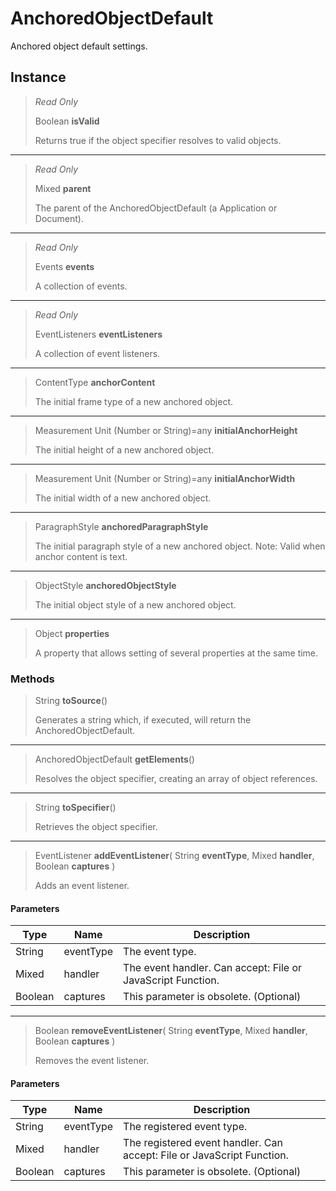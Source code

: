 # AnchoredObjectDefault
Anchored object default settings.

## Instance
> *Read Only* 
> 
> Boolean **isValid** 
>
> Returns true if the object specifier resolves to valid objects.
*** 
> *Read Only* 
> 
> Mixed **parent** 
>
> The parent of the AnchoredObjectDefault (a Application or Document).
*** 
> *Read Only* 
> 
> Events **events** 
>
> A collection of events.
*** 
> *Read Only* 
> 
> EventListeners **eventListeners** 
>
> A collection of event listeners.
*** 
> ContentType **anchorContent** 
>
> The initial frame type of a new anchored object.
*** 
> Measurement Unit (Number or String)=any **initialAnchorHeight** 
>
> The initial height of a new anchored object.
*** 
> Measurement Unit (Number or String)=any **initialAnchorWidth** 
>
> The initial width of a new anchored object.
*** 
> ParagraphStyle **anchoredParagraphStyle** 
>
> The initial paragraph style of a new anchored object. Note: Valid when anchor content is text.
*** 
> ObjectStyle **anchoredObjectStyle** 
>
> The initial object style of a new anchored object.
*** 
> Object **properties** 
>
> A property that allows setting of several properties at the same time.

### Methods
> String **toSource**()
> 
> Generates a string which, if executed, will return the AnchoredObjectDefault.
*** 
> AnchoredObjectDefault **getElements**()
> 
> Resolves the object specifier, creating an array of object references.
*** 
> String **toSpecifier**()
> 
> Retrieves the object specifier.
*** 
> EventListener **addEventListener**( String **eventType**, Mixed **handler**, Boolean **captures** )
> 
> Adds an event listener.
#### Parameters
| Type | Name | Description |
|---|---|---|
| String | eventType | The event type. |
| Mixed | handler | The event handler. Can accept: File or JavaScript Function. |
| Boolean | captures | This parameter is obsolete. (Optional) |

*** 
> Boolean **removeEventListener**( String **eventType**, Mixed **handler**, Boolean **captures** )
> 
> Removes the event listener.
#### Parameters
| Type | Name | Description |
|---|---|---|
| String | eventType | The registered event type. |
| Mixed | handler | The registered event handler. Can accept: File or JavaScript Function. |
| Boolean | captures | This parameter is obsolete. (Optional) |


